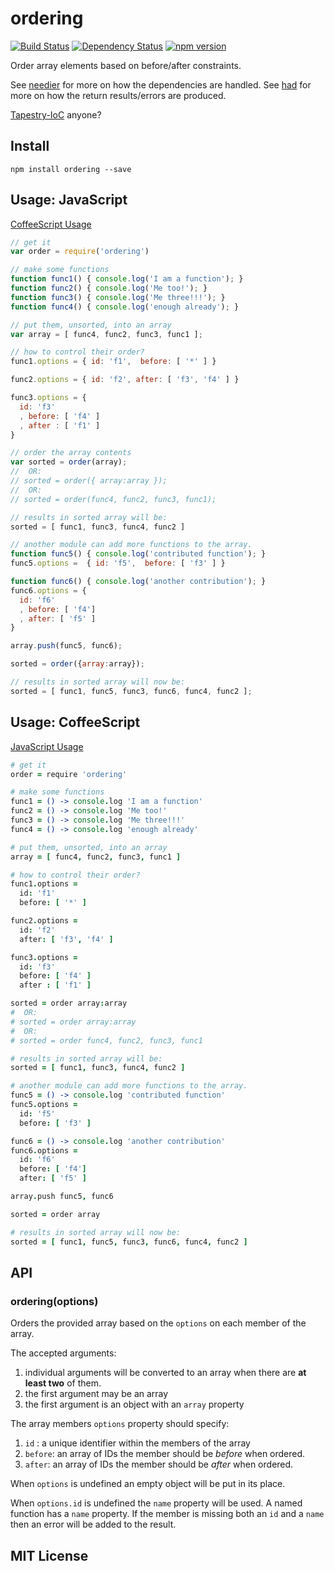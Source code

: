 # ordering
[![Build Status](https://travis-ci.org/elidoran/ordering.svg?branch=master)](https://travis-ci.org/elidoran/ordering)
[![Dependency Status](https://gemnasium.com/elidoran/ordering.png)](https://gemnasium.com/elidoran/ordering)
[![npm version](https://badge.fury.io/js/ordering.svg)](http://badge.fury.io/js/ordering)

Order array elements based on before/after constraints.

See [needier](https://www.npmjs.com/package/needier) for more on how the dependencies are handled.
See [had](https://www.npmjs.com/package/had) for more on how the return results/errors are produced.

[Tapestry-IoC](https://tapestry.apache.org/tapestry-ioc-configuration.html#TapestryIoCConfiguration-Ordered_List) anyone?

## Install

    npm install ordering --save

## Usage: JavaScript

[CoffeeScript Usage](#usage-coffeescript)

```javascript
// get it
var order = require('ordering')

// make some functions
function func1() { console.log('I am a function'); }
function func2() { console.log('Me too!'); }
function func3() { console.log('Me three!!!'); }
function func4() { console.log('enough already'); }

// put them, unsorted, into an array
var array = [ func4, func2, func3, func1 ];

// how to control their order?
func1.options = { id: 'f1',  before: [ '*' ] }

func2.options = { id: 'f2', after: [ 'f3', 'f4' ] }

func3.options = {
  id: 'f3'
  , before: [ 'f4' ]
  , after : [ 'f1' ]
}

// order the array contents
var sorted = order(array);
//  OR:
// sorted = order({ array:array });
//  OR:
// sorted = order(func4, func2, func3, func1);

// results in sorted array will be:
sorted = [ func1, func3, func4, func2 ]

// another module can add more functions to the array.
function func5() { console.log('contributed function'); }
func5.options =  { id: 'f5',  before: [ 'f3' ] }

function func6() { console.log('another contribution'); }
func6.options = {
  id: 'f6'
  , before: [ 'f4']
  , after: [ 'f5' ]
}

array.push(func5, func6);

sorted = order({array:array});

// results in sorted array will now be:
sorted = [ func1, func5, func3, func6, func4, func2 ];
```


## Usage: CoffeeScript

[JavaScript Usage](#usage-javascript)


```coffeescript
# get it
order = require 'ordering'

# make some functions
func1 = () -> console.log 'I am a function'
func2 = () -> console.log 'Me too!'
func3 = () -> console.log 'Me three!!!'
func4 = () -> console.log 'enough already'

# put them, unsorted, into an array
array = [ func4, func2, func3, func1 ]

# how to control their order?
func1.options =
  id: 'f1'
  before: [ '*' ]

func2.options =
  id: 'f2'
  after: [ 'f3', 'f4' ]

func3.options =
  id: 'f3'
  before: [ 'f4' ]
  after : [ 'f1' ]

sorted = order array:array
#  OR:
# sorted = order array:array
#  OR:
# sorted = order func4, func2, func3, func1

# results in sorted array will be:
sorted = [ func1, func3, func4, func2 ]

# another module can add more functions to the array.
func5 = () -> console.log 'contributed function'
func5.options =
  id: 'f5'
  before: [ 'f3' ]

func6 = () -> console.log 'another contribution'
func6.options =
  id: 'f6'
  before: [ 'f4']
  after: [ 'f5' ]

array.push func5, func6

sorted = order array

# results in sorted array will now be:
sorted = [ func1, func5, func3, func6, func4, func2 ]
```


## API


### **ordering(options)**

Orders the provided array based on the `options` on each member of the array.

The accepted arguments:

1. individual arguments will be converted to an array when there are **at least two** of them.
2. the first argument may be an array
3. the first argument is an object with an `array` property

The array members `options` property should specify:

1. `id` : a unique identifier within the members of the array
2. `before`: an array of IDs the member should be *before* when ordered.
3. `after`: an array of IDs the member should be *after* when ordered.

When `options` is undefined an empty object will be put in its place.

When `options.id` is undefined the `name` property will be used. A named function has a `name` property. If the member is missing both an `id` and a `name` then an error will be added to the result.


## MIT License
